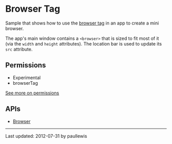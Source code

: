 # Browser Tag

Sample that shows how to use the [browser tag](http://developer.chrome.com/trunk/apps/app_external.html#browsertag) in an app to create a mini browser.

The app's main window contains a `<browser>` that is sized to fit most of it (via the `width` and `height` attributes). The location bar is used to update its `src` attribute.

## Permissions

* Experimental
* browserTag

[See more on permissions](http://code.google.com/chrome/extensions/manifest.html#permissions)

## APIs

* [Browser](http://developer.chrome.com/trunk/apps/app_external.html#browsertag)

---
Last updated: 2012-07-31 by paullewis
